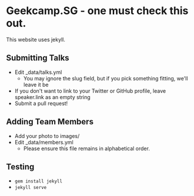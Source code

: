 # Geekcamp.SG - one must check this out.

This website uses jekyll.

## Submitting Talks

- Edit \_data/talks.yml
  - You may ignore the slug field, but if you pick something fitting, we'll leave it be
- If you don't want to link to your Twitter or GitHub profile, leave speaker.link as an empty string
- Submit a pull request!

## Adding Team Members

- Add your photo to images/
- Edit \_data/members.yml
  - Please ensure this file remains in alphabetical order.

## Testing

- `gem install jekyll`
- `jekyll serve`
